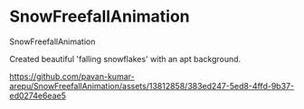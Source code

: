# SnowFreefallAnimation
SnowFreefallAnimation

Created beautiful 'falling snowflakes' with an apt background.



https://github.com/pavan-kumar-arepu/SnowFreefallAnimation/assets/13812858/383ed247-5ed8-4ffd-9b37-ed0274e6eae5

